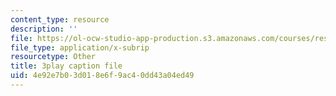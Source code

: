 ```yaml
---
content_type: resource
description: ''
file: https://ol-ocw-studio-app-production.s3.amazonaws.com/courses/res-6-012-introduction-to-probability-spring-2018/4e92e7b03d018e6f9ac40dd43a04ed49_sG3_Bveu_cA.srt
file_type: application/x-subrip
resourcetype: Other
title: 3play caption file
uid: 4e92e7b0-3d01-8e6f-9ac4-0dd43a04ed49
---
```

